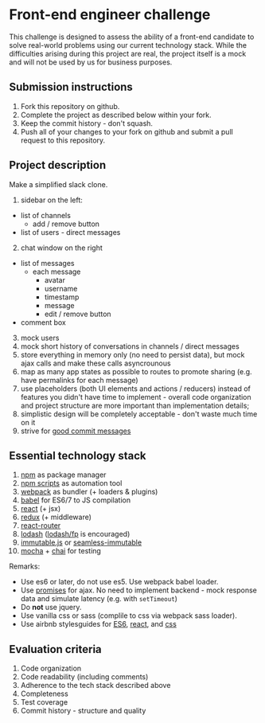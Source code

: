 Front-end engineer challenge
============================
This challenge is designed to assess the ability of a front-end candidate to solve
real-world problems using our current technology stack. While the difficulties
arising during this project are real, the project itself is a mock and will not
be used by us for business purposes.

## Submission instructions
1. Fork this repository on github.
2. Complete the project as described below within your fork.
3. Keep the commit history - don't squash.
4. Push all of your changes to your fork on github and submit a pull request to
this repository.

## Project description
Make a simplified slack clone.

1. sidebar on the left:
  + list of channels
    + add / remove button
  + list of users - direct messages
2. chat window on the right
  + list of messages
    + each message
      + avatar
      + username
      + timestamp
      + message
      + edit / remove button
  + comment box
3. mock users
4. mock short history of conversations in channels / direct messages
5. store everything in memory only (no need to persist data), but mock ajax
calls and make these calls asyncrounous
6. map as many app states as possible to routes to promote sharing (e.g.
have permalinks for each message)
7. use placeholders (both UI elements and actions / reducers) instead of features you didn't have time to implement - overall code organization and project structure are more important than implementation details;
8. simplistic design will be completely acceptable - don't waste much time on it
9. strive for [good commit messages](https://github.com/erlang/otp/wiki/writing-good-commit-messages)

## Essential technology stack
1. [npm](https://www.npmjs.com) as package manager
2. [npm scripts](https://docs.npmjs.com/misc/scripts) as automation tool
3. [webpack](http://webpack.github.io) as bundler (+ loaders & plugins)
4. [babel](https://babeljs.io) for ES6/7 to JS compilation
5. [react](https://facebook.github.io/react) (+ jsx)
6. [redux](http://redux.js.org) (+ middleware)
7. [react-router](https://github.com/reactjs/react-router)
8. [lodash](https://lodash.com) ([lodash/fp](https://github.com/lodash/lodash/wiki/FP-Guide) is encouraged)
9. [immutable.js](http://facebook.github.io/immutable-js) or [seamless-immutable](https://github.com/rtfeldman/seamless-immutable)
10. [mocha](http://mochajs.org) + [chai](http://chaijs.com) for testing

Remarks:
+ Use es6 or later, do not use es5. Use webpack babel loader.
+ Use [promises](https://developer.mozilla.org/en-US/docs/Web/JavaScript/Reference/Global_Objects/Promise) for ajax. No need to implement backend - mock response data and simulate latency (e.g. with `setTimeout`)
+ Do **not** use jquery.
+ Use vanilla css or sass (complile to css via webpack sass loader).
+ Use airbnb stylesguides for [ES6](https://github.com/airbnb/javascript),
[react](https://github.com/airbnb/javascript/tree/master/react), and [css](https://github.com/airbnb/css)

## Evaluation criteria
1. Code organization
2. Code readability (including comments)
3. Adherence to the tech stack described above
4. Completeness
5. Test coverage
6. Commit history - structure and quality
